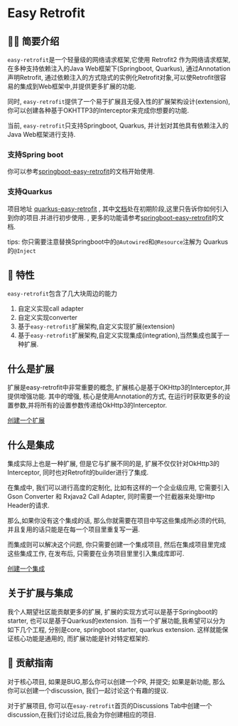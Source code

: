 # Easy Retrofit


## 🙋‍♀️ 简要介绍


`easy-retrofit`是一个轻量级的网络请求框架,它使用 Retrofit2 作为网络请求框架,在多种支持依赖注入的Java Web框架下(Springboot, Quarkus), 通过Annotation声明Retrofit, 通过依赖注入的方式隐式的实例化Retrofit对象,可以使Retrofit很容易的集成到Web框架中,并提供更多扩展的功能.

同时, `easy-retrofit`提供了一个易于扩展且无侵入性的扩展架构设计(extension),你可以创建各种基于OKHTTP3的Interceptor来完成你想要的功能.

当前, `easy-retrofit`只支持Springboot, Quarkus, 并计划对其他具有依赖注入的Java Web框架进行支持.

### 支持Spring boot
你可以参考[springboot-easy-retrofit](https://github.com/easyretrofit/springboot-easy-retrofit)的文档开始使用.

### 支持Quarkus
项目地址 [quarkus-easy-retrofit](https://github.com/quarkiverse/quarkus-easy-retrofit)
, 其中[文档](https://docs.quarkiverse.io/quarkus-easy-retrofit/dev/index.html)处在初期阶段,这里只告诉你如何引入到你的项目.并进行初步使用.
, 更多的功能请参考[springboot-easy-retrofit](https://github.com/easyretrofit/springboot-easy-retrofit)的文档.

tips: 你只需要注意替换Springboot中的`@Autowired`和`@Resource`注解为 Quarkus的`@Inject`

## 🚀 特性
`easy-retrofit`包含了几大块周边的能力
1. 自定义实现call adapter 
2. 自定义实现converter
4. 基于`easy-retrofit`扩展架构,自定义实现扩展(extension)
5. 基于`easy-retrofit`扩展架构,自定义实现集成(integration),当然集成也属于一种扩展.

## 什么是扩展
扩展是easy-retrofit中非常重要的概念, 扩展核心是基于OKHttp3的Interceptor,并提供增强功能.
其中的增强, 核心是使用Annotation的方式, 在运行时获取更多的设置参数,并将所有的设置参数传递给OkHttp3的Interceptor. 

[创建一个扩展](extension.zh_CN.md)

## 什么是集成

集成实际上也是一种扩展, 但是它与扩展不同的是, 扩展不仅仅针对OkHttp3的Interceptor, 同时也对Retrofit的builder进行了集成.

在集成中, 我们可以进行高度的定制化, 比如有这样的一个企业级应用, 它需要引入Gson Converter 和 Rxjava2 Call Adapter, 同时需要一个拦截器来处理Http Header的请求.

那么,如果你没有这个集成的话, 那么你就需要在项目中写这些集成所必须的代码,并且复用的话只能是在每一个项目里重复写一遍.

而集成则可以解决这个问题, 你只需要创建一个集成项目, 然后在集成项目里完成这些集成工作, 在发布后, 只需要在业务项目里里引入集成库即可.

[创建一个集成](integration.zh_CN.md)

## 关于扩展与集成
我个人期望社区能贡献更多的扩展, 扩展的实现方式可以是基于Springboot的starter, 也可以是基于Quarkus的extension.
当有一个扩展功能,我希望可以分为如下几个工程, 分别是core, springboot starter, quarkus extension. 这样就能保证核心功能是通用的, 而扩展功能是针对特定框架的.


## 🌈 贡献指南
对于核心项目, 如果是BUG,那么你可以创建一个PR, 并提交; 如果是新功能, 那么你可以创建一个discussion, 我们一起讨论这个有趣的提议.

对于扩展项目, 你可以在`esay-retrofit`首页的Discussions Tab中创建一个discussion,在我们讨论过后,我会为你创建相应的项目.
